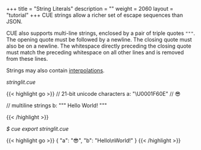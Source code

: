 +++
title = "String Literals"
description = ""
weight = 2060
layout = "tutorial"
+++
CUE strings allow a richer set of escape sequences than JSON.

CUE also supports multi-line strings, enclosed by a pair of triple quotes `"""`.
The opening quote must be followed by a newline.
The closing quote must also be on a newline.
The whitespace directly preceding the closing quote must match the preceding
whitespace on all other lines and is removed from these lines.

Strings may also contain [interpolations](interpolation.md).


<a id="td-block-padding" class="td-offset-anchor"></a>
<section class="row td-box td-box--white td-box--gradient td-box--height-auto">
<div class="col-lg-6 mr-0">
<i>stringlit.cue</i>
<p>
{{< highlight go >}}
// 21-bit unicode characters
a: "\U0001F60E" // 😎

// multiline strings
b: """
    Hello
    World!
    """

{{< /highlight >}}
<br>
</div>

<div class="col-lg-6 ml-0"><i>$ cue export stringlit.cue</i>
<p>
{{< highlight go >}}
{
    "a": "😎",
    "b": "Hello\nWorld!"
}
{{< /highlight >}}
</div>
</section>